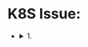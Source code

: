 ###### <!-- ref -->

<!-- ref -->

# K8S Issue:

- <details close>
  <summary>1. </summary>

  > DATE: 6 (2023)

  > REF:
  >
  > 1.

  <!-- 參考內容 -->

  - <details close>
    <summary>參考內容</summary>

    </details>

  <!-- 問題集 -->

  - <details close>
    <summary>問題集</summary>

    -

    </details>

  </details>
